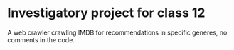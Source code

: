 # Investigatory project for class 12  

A web crawler crawling IMDB for recommendations in specific generes, no comments in the code.  
